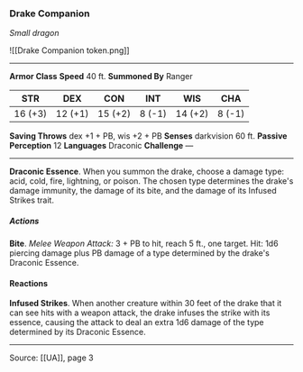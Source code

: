 ### Drake Companion
_Small dragon_

![[Drake Companion token.png]]


---

**Armor Class** 
**Speed** 40 ft.
**Summoned By** Ranger

| STR     | DEX     | CON     | INT     | WIS     | CHA     |
|---------|---------|---------|---------|---------|---------|
| 16 (+3) | 12 (+1) | 15 (+2) | 8 (-1) | 14 (+2) | 8 (-1) |

**Saving Throws** dex +1 + PB, wis +2 + PB
**Senses** darkvision 60 ft.
**Passive Perception** 12
**Languages** Draconic
**Challenge** —

---

**Draconic Essence**. When you summon the drake, choose a damage type: acid, cold, fire, lightning, or poison. The chosen type determines the drake's damage immunity, the damage of its bite, and the damage of its Infused Strikes trait.

##### Actions
**Bite**. _Melee Weapon Attack:_ 3 + PB to hit, reach 5 ft., one target. Hit: 1d6 piercing damage plus PB damage of a type determined by the drake's Draconic Essence.

#### Reactions
**Infused Strikes**. When another creature within 30 feet of the drake that it can see hits with a weapon attack, the drake infuses the strike with its essence, causing the attack to deal an extra 1d6 damage of the type determined by its Draconic Essence.

---

Source: [[UA]], page 3